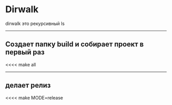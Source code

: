 # Dirwalk
dirwalk это рекурсивный ls 
_____
## Создает папку build и собирает проект в первый раз

<<<<
make all
>>>>
_____
## делает  релиз
<<<<
make MODE=release
>>>>